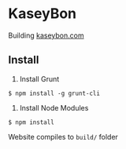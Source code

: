KaseyBon
========

Building [kaseybon.com](http://kaseybon.com)

Install
-------

1. Install Grunt

  ```$ npm install -g grunt-cli```
1. Install Node Modules

  ```$ npm install```

Website compiles to ```build/``` folder